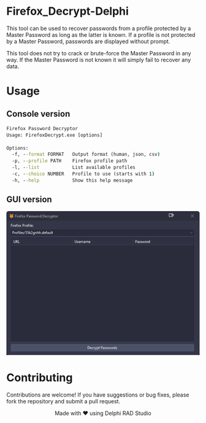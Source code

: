 # Firefox_Decrypt-Delphi

This tool can be used to recover passwords from a profile protected by a Master Password as long as the latter is known. If a profile is not protected by a Master Password, passwords are displayed without prompt.

This tool does not try to crack or brute-force the Master Password in any way. If the Master Password is not known it will simply fail to recover any data.

# Usage

## Console version

```bat
Firefox Password Decryptor
Usage: FirefoxDecrypt.exe [options]

Options:
  -f, --format FORMAT   Output format (human, json, csv)
  -p, --profile PATH    Firefox profile path
  -l, --list            List available profiles
  -c, --choice NUMBER   Profile to use (starts with 1)
  -h, --help            Show this help message
```
## GUI version

![alt text](image.png)


# Contributing

Contributions are welcome! If you have suggestions or bug fixes, please fork the repository and submit a pull request.


<p align="center">Made with ❤️ using Delphi RAD Studio</p>

